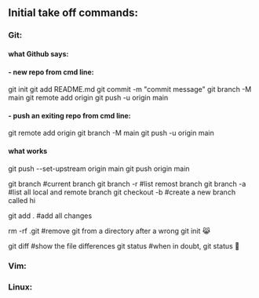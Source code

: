 ## Initial take off commands:

### Git:

#### what Github says:
#### - new repo from cmd line:
git init
git add README.md
git commit -m "commit message"
git branch -M main
git remote add origin <origin>
git push -u origin main

#### - push an exiting repo from cmd line:
git remote add origin <origin>
git branch -M main
git push -u origin main

#### what works
git push --set-upstream origin main
git push origin main

git branch #current branch
git branch -r #list remost branch
git branch -a #list all local and remote branch
git checkout -b <hi> #create a new branch called hi

git add . #add all changes

rm -rf .git #remove git from a directory after a wrong git init 😹

git diff #show the file differences
git status #when in doubt, git status 🧠


### Vim:
### Linux:
